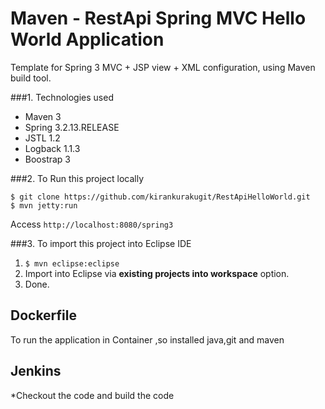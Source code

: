Maven - RestApi Spring MVC Hello World Application 
===================================================
Template for Spring 3 MVC + JSP view + XML configuration, using Maven build tool.

###1. Technologies used
* Maven 3
* Spring 3.2.13.RELEASE
* JSTL 1.2
* Logback 1.1.3
* Boostrap 3

###2. To Run this project locally
```shell
$ git clone https://github.com/kirankurakugit/RestApiHelloWorld.git
$ mvn jetty:run
```
Access ```http://localhost:8080/spring3```

###3. To import this project into Eclipse IDE
1. ```$ mvn eclipse:eclipse```
2. Import into Eclipse via **existing projects into workspace** option.
3. Done.


Dockerfile
----------
To run the application in Container ,so installed java,git and maven

Jenkins
---------
*Checkout the code and build the code 


